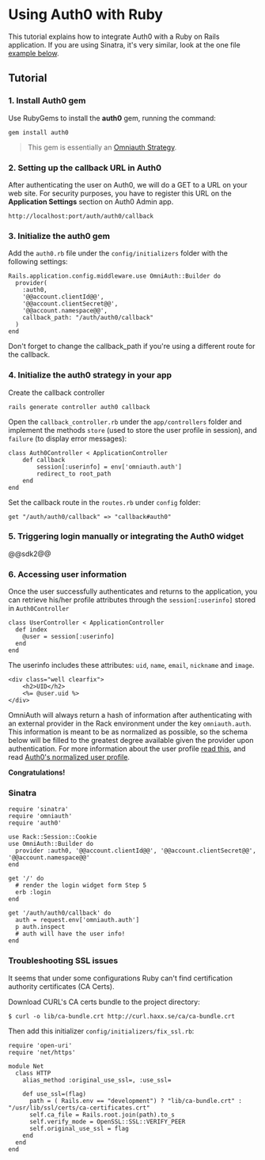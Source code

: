 # Using Auth0 with Ruby

This tutorial explains how to integrate Auth0 with a Ruby on Rails application. If you are using Sinatra, it's very similar, look at the one file [example below](#8).

## Tutorial

### 1. Install Auth0 gem

Use RubyGems to install the **auth0** gem, running the command:

```
gem install auth0
```

> This gem is essentially an [Omniauth Strategy](https://github.com/intridea/omniauth/wiki/Strategy-Contribution-Guide).

### 2. Setting up the callback URL in Auth0

<div class="setup-callback">
<p>After authenticating the user on Auth0, we will do a GET to a URL on your web site. For security purposes, you have to register this URL  on the <strong>Application Settings</strong> section on Auth0 Admin app.</p>

<pre><code>http://localhost:port/auth/auth0/callback</pre></code>
</div>

### 3. Initialize the auth0 gem

Add the `auth0.rb` file under the `config/initializers` folder with the following settings:

	Rails.application.config.middleware.use OmniAuth::Builder do
	  provider(
	  	:auth0,
	  	'@@account.clientId@@',
	  	'@@account.clientSecret@@',
	  	'@@account.namespace@@',
	  	callback_path: "/auth/auth0/callback"
	  )
	end

Don't forget to change the callback_path if you're using a different route for the callback.

### 4. Initialize the auth0 strategy in your app

Create the callback controller

	rails generate controller auth0 callback

Open the `callback_controller.rb` under the `app/controllers` folder and implement the methods `store` (used to store the user profile in session), and `failure` (to display error messages):

	class Auth0Controller < ApplicationController
		def callback
			session[:userinfo] = env['omniauth.auth']
			redirect_to root_path
		end
	end

Set the callback route in the `routes.rb` under `config` folder:

	get "/auth/auth0/callback" => "callback#auth0"

### 5. Triggering login manually or integrating the Auth0 widget

@@sdk2@@

### 6. Accessing user information

Once the user successfully authenticates and returns to the application, you can retrieve his/her profile attributes through the `session[:userinfo]` stored in `Auth0Controller`

    class UserController < ApplicationController
      def index
      	@user = session[:userinfo]
      end
    end

The userinfo includes these attributes: `uid`, `name`, `email`, `nickname` and `image`.

    <div class="well clearfix">
    	<h2>UID</h2>
    	<%= @user.uid %>
    </div>

OmniAuth will always return a hash of information after authenticating with an external provider in the Rack environment under the key `omniauth.auth`. This information is meant to be as normalized as possible, so the schema below will be filled to the greatest degree available given the provider upon authentication. For more information about the user profile [read this](https://github.com/intridea/omniauth/wiki/Auth-Hash-Schema), and read [Auth0's normalized user profile](user-profile).
    
**Congratulations!**

### Sinatra

    require 'sinatra'
    require 'omniauth'
    require 'auth0'

    use Rack::Session::Cookie
    use OmniAuth::Builder do
      provider :auth0, '@@account.clientId@@', '@@account.clientSecret@@', '@@account.namespace@@'
    end

    get '/' do
      # render the login widget form Step 5
      erb :login 
    end

    get '/auth/auth0/callback' do
      auth = request.env['omniauth.auth']
      p auth.inspect
      # auth will have the user info!
    end

### Troubleshooting SSL issues

It seems that under some configurations Ruby can't find certification authority certificates (CA Certs).

Download CURL's CA certs bundle to the project directory:

    $ curl -o lib/ca-bundle.crt http://curl.haxx.se/ca/ca-bundle.crt

Then add this initializer `config/initializers/fix_ssl.rb`:

    require 'open-uri'
    require 'net/https'

    module Net
      class HTTP
        alias_method :original_use_ssl=, :use_ssl=

        def use_ssl=(flag)
          path = ( Rails.env == "development") ? "lib/ca-bundle.crt" : "/usr/lib/ssl/certs/ca-certificates.crt"
          self.ca_file = Rails.root.join(path).to_s
          self.verify_mode = OpenSSL::SSL::VERIFY_PEER
          self.original_use_ssl = flag
        end
      end
    end

